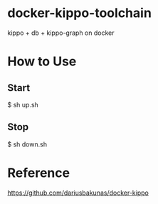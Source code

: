 # docker-kippo-toolchain
kippo + db + kippo-graph on docker

# How to Use
## Start
$ sh up.sh
## Stop
$ sh down.sh
# Reference
https://github.com/dariusbakunas/docker-kippo
